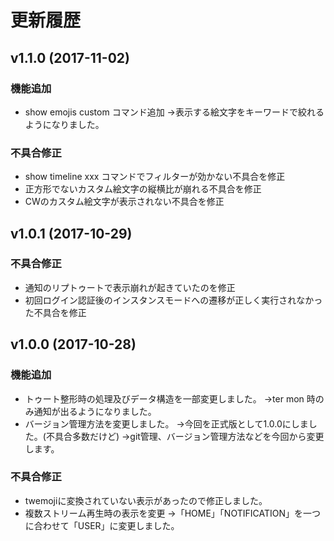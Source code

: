 # 更新履歴

## v1.1.0 (2017-11-02)

### 機能追加

- show emojis custom <keyword> コマンド追加
    →表示する絵文字をキーワードで絞れるようになりました。

### 不具合修正

- show timeline xxx コマンドでフィルターが効かない不具合を修正
- 正方形でないカスタム絵文字の縦横比が崩れる不具合を修正
- CWのカスタム絵文字が表示されない不具合を修正

## v1.0.1 (2017-10-29)

### 不具合修正

- 通知のリプトゥートで表示崩れが起きていたのを修正
- 初回ログイン認証後のインスタンスモードへの遷移が正しく実行されなかった不具合を修正

## v1.0.0 (2017-10-28)

### 機能追加

- トゥート整形時の処理及びデータ構造を一部変更しました。
→ter mon 時のみ通知が出るようになりました。
- バージョン管理方法を変更しました。
→今回を正式版として1.0.0にしました。(不具合多数だけど)
→git管理、バージョン管理方法などを今回から変更します。

### 不具合修正

- twemojiに変換されていない表示があったので修正しました。
- 複数ストリーム再生時の表示を変更
→「HOME」「NOTIFICATION」を一つに合わせて「USER」に変更しました。